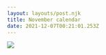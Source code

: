```yaml
---
layout: layouts/post.njk
title: November calendar
date: 2021-12-07T00:21:01.253Z
---
```

![](/images/sgc-november-calender-2021.png)